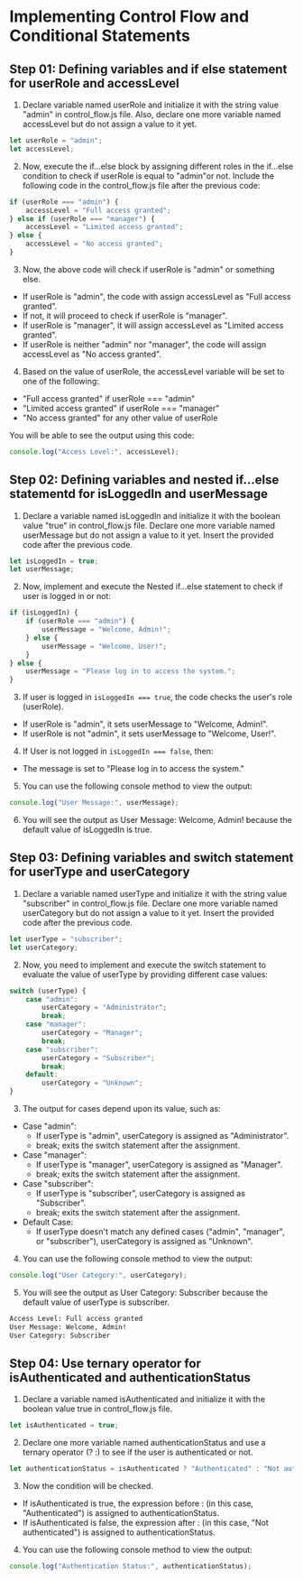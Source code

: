 # Implementing Control Flow and Conditional Statements

## Step 01: Defining variables and if else statement for userRole and accessLevel

1. Declare variable named userRole and initialize it with the string value "admin" in control_flow.js file. Also, declare one more variable named accessLevel but do not assign a value to it yet.

```javascript
let userRole = "admin";
let accessLevel;
```

2. Now, execute the if…else block by assigning different roles in the if…else condition to check if userRole is equal to "admin"or not. Include the following code in the control_flow.js file after the previous code:

```javascript 
if (userRole === "admin") {
    accessLevel = "Full access granted";
} else if (userRole === "manager") {
    accessLevel = "Limited access granted";
} else {
    accessLevel = "No access granted";
}
```

3. Now, the above code will check if userRole is "admin" or something else.

- If userRole is "admin", the code with assign accessLevel as "Full access granted".
- If not, it will proceed to check if userRole is "manager".
- If userRole is "manager", it will assign accessLevel as "Limited access granted".
- If userRole is neither "admin" nor "manager", the code will assign accessLevel as "No access granted".

4. Based on the value of userRole, the accessLevel variable will be set to one of the following:

- "Full access granted" if userRole === "admin"
- "Limited access granted" if userRole === "manager"
- "No access granted" for any other value of userRole

You will be able to see the output using this code:

```javascript
console.log("Access Level:", accessLevel);
```

## Step 02: Defining variables and nested if…else statementd for isLoggedIn and userMessage

1. Declare a variable named isLoggedIn and initialize it with the boolean value "true" in control_flow.js file. Declare one more variable named userMessage but do not assign a value to it yet. Insert the provided code after the previous code.

```javascript
let isLoggedIn = true;
let userMessage;
```

2. Now, implement and execute the Nested if…else statement to check if user is logged in or not:

```javascript 
if (isLoggedIn) {
    if (userRole === "admin") {
        userMessage = "Welcome, Admin!";
    } else {
        userMessage = "Welcome, User!";
    }
} else {
    userMessage = "Please log in to access the system.";
}
```

3. If user is logged in `isLoggedIn === true`, the code checks the user's role (userRole).

- If userRole is "admin", it sets userMessage to "Welcome, Admin!".
- If userRole is not "admin", it sets userMessage to "Welcome, User!".

4. If User is not logged in `isLoggedIn === false`, then:

- The message is set to "Please log in to access the system."

5. You can use the following console method to view the output:

```javascript
console.log("User Message:", userMessage);
```
6. You will see the output as User Message: Welcome, Admin! because the default value of isLoggedIn is true.

## Step 03: Defining variables and switch statement for userType and userCategory

1. Declare a variable named userType and initialize it with the string value "subscriber" in control_flow.js file. Declare one more variable named userCategory but do not assign a value to it yet. Insert the provided code after the previous code.

```javascript 
let userType = "subscriber";
let userCategory;
```

2. Now, you need to implement and execute the switch statement to evaluate the value of userType by providing different case values:

```javascript
switch (userType) {
    case "admin":
        userCategory = "Administrator";
        break;
    case "manager":
        userCategory = "Manager";
        break;
    case "subscriber":
        userCategory = "Subscriber";
        break;
    default:
        userCategory = "Unknown";
}
```

3. The output for cases depend upon its value, such as:

- Case "admin":
    - If userType is "admin", userCategory is assigned as "Administrator".
    - break; exits the switch statement after the assignment.
- Case "manager":
    - If userType is "manager", userCategory is assigned as "Manager".
    - break; exits the switch statement after the assignment.
- Case "subscriber":
    - If userType is "subscriber", userCategory is assigned as "Subscriber".
    - break; exits the switch statement after the assignment.
- Default Case:
    - If userType doesn't match any defined cases ("admin", "manager", or "subscriber"), userCategory is assigned as "Unknown".

4. You can use the following console method to view the output:
```javascript
console.log("User Category:", userCategory);
```

5. You will see the output as User Category: Subscriber because the default value of userType is subscriber.

```bash
Access Level: Full access granted
User Message: Welcome, Admin!
User Category: Subscriber
```

## Step 04: Use ternary operator for isAuthenticated and authenticationStatus

1. Declare a variable named isAuthenticated and initialize it with the boolean value true in control_flow.js file.
```javascript
let isAuthenticated = true;
```

2. Declare one more variable named authenticationStatus and use a ternary operator (? :) to see if the user is authenticated or not.

```javascript 
let authenticationStatus = isAuthenticated ? "Authenticated" : "Not authenticated";
```

3. Now the condition will be checked.

- If isAuthenticated is true, the expression before : (in this case, "Authenticated") is assigned to authenticationStatus.
- If isAuthenticated is false, the expression after : (in this case, "Not authenticated") is assigned to authenticationStatus.

4. You can use the following console method to view the output:

```javascript
console.log("Authentication Status:", authenticationStatus);
```
